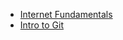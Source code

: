 * [Internet Fundamentals](other-topics/internet-fundamentals/readme.md)
* [Intro to Git](workflow/intro-git/readme.md)
